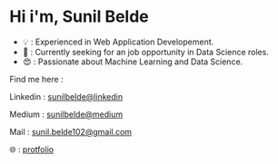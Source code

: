 # Hi i'm, Sunil Belde

- 💡 : Experienced in Web Application Developement.
- 🔭 : Currently seeking for an job opportunity in Data Science roles.
-  😍 : Passionate about Machine Learning and Data Science.

Find me here : 

Linkedin :  [sunilbelde@linkedin](https://www.linkedin.com/in/sunil-belde-1b4151129/ )

Medium : [sunilbelde@medium](https://sunil-belde102.medium.com)

Mail : sunil.belde102@gmail.com

🌐 : [protfolio](https://sunilbelde.github.io/)
